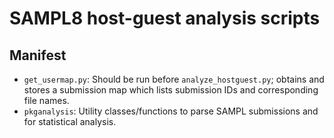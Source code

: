 # SAMPL8 host-guest analysis scripts

## Manifest
- `get_usermap.py`: Should be run before `analyze_hostguest.py`; obtains and stores a submission map which lists submission IDs and corresponding file names.
- `pkganalysis`: Utility classes/functions to parse SAMPL submissions and for statistical analysis. 
